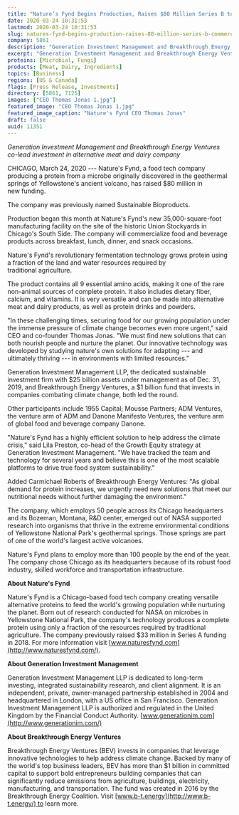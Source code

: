 ```yaml
---
title: "Nature’s Fynd Begins Production, Raises $80 Million Series B to Commercialize a New-to-the-World Protein"
date: 2020-03-24 10:31:53
lastmod: 2020-03-24 10:31:53
slug: natures-fynd-begins-production-raises-80-million-series-b-commercialize-new-world-protein
company: 5861
description: "Generation Investment Management and Breakthrough Energy Ventures co-lead investment in alternative meat and dairy company"
excerpt: "Generation Investment Management and Breakthrough Energy Ventures co-lead investment in alternative meat and dairy company"
proteins: [Microbial, Fungi]
products: [Meat, Dairy, Ingredients]
topics: [Business]
regions: [US & Canada]
flags: [Press Release, Investments]
directory: [5861, 7125]
images: ["CEO Thomas Jonas 1.jpg"]
featured_image: "CEO Thomas Jonas 1.jpg"
featured_image_caption: "Nature's Fynd CEO Thomas Jonas"
draft: false
uuid: 11351
---
```

*Generation Investment Management and Breakthrough Energy Ventures
co-lead investment in alternative meat and dairy company*

CHICAGO, March 24, 2020 --- Nature's Fynd, a food tech company producing
a protein from a microbe originally discovered in the geothermal springs
of Yellowstone's ancient volcano, has raised \$80 million in
new funding.

The company was previously named Sustainable Bioproducts.

Production began this month at Nature's Fynd's new 35,000-square-foot
manufacturing facility on the site of the historic Union Stockyards in
Chicago's South Side. The company will commercialize food and beverage
products across breakfast, lunch, dinner, and snack occasions.

Nature's Fynd's revolutionary fermentation technology grows protein
using a fraction of the land and water resources required by
traditional agriculture.

The product contains all 9 essential amino acids, making it one of the
rare non-animal sources of complete protein. It also includes dietary
fiber, calcium, and vitamins. It is very versatile and can be made into
alternative meat and dairy products, as well as protein drinks
and powders.

"In these challenging times, securing food for our growing population
under the immense pressure of climate change becomes even more urgent,"
said CEO and co-founder Thomas Jonas. "We must find new solutions that
can both nourish people and nurture the planet. Our innovative
technology was developed by studying nature's own solutions for adapting
--- and ultimately thriving --- in environments with limited resources."

Generation Investment Management LLP, the dedicated sustainable
investment firm with \$25 billion assets under management as of Dec. 31,
2019, and Breakthrough Energy Ventures, a \$1 billion fund that invests
in companies combating climate change, both led the round.

Other participants include 1955 Capital; Mousse Partners; ADM Ventures,
the venture arm of ADM and Danone Manifesto Ventures, the venture arm of
global food and beverage company Danone.

"Nature's Fynd has a highly efficient solution to help address the
climate crisis," said Lila Preston, co-head of the Growth Equity
strategy at Generation Investment Management. "We have tracked the team
and technology for several years and believe this is one of the most
scalable platforms to drive true food system sustainability."

Added Carmichael Roberts of Breakthrough Energy Ventures: "As global
demand for protein increases, we urgently need new solutions that meet
our nutritional needs without further damaging the environment."

The company, which employs 50 people across its Chicago headquarters and
its Bozeman, Montana, R&D center, emerged out of NASA supported research
into organisms that thrive in the extreme environmental conditions of
Yellowstone National Park's geothermal springs. Those springs are part
of one of the world's largest active volcanoes.

Nature's Fynd plans to employ more than 100 people by the end of the
year. The company chose Chicago as its headquarters because of its
robust food industry, skilled workforce and
transportation infrastructure.

**About Nature's Fynd**

Nature's Fynd is a Chicago-based food tech company creating versatile
alternative proteins to feed the world's growing population while
nurturing the planet. Born out of research conducted for NASA on
microbes in Yellowstone National Park, the company's technology produces
a complete protein using only a fraction of the resources required by
traditional agriculture. The company previously raised \$33 million in
Series A funding in 2018. For more information
visit [www.naturesfynd.com](http://www.naturesfynd.com/).

**About Generation Investment Management**

Generation Investment Management LLP is dedicated to long-term
investing, integrated sustainability research, and client alignment. It
is an independent, private, owner-managed partnership established in
2004 and headquartered in London, with a US office in San Francisco.
Generation Investment Management LLP is authorized and regulated in the
United Kingdom by the Financial Conduct
Authority. [www.generationim.com](http://www.generationim.com/)

**About Breakthrough Energy Ventures**

Breakthrough Energy Ventures (BEV) invests in companies that leverage
innovative technologies to help address climate change. Backed by many
of the world's top business leaders, BEV has more than \$1 billion in
committed capital to support bold entrepreneurs building companies that
can significantly reduce emissions from agriculture, buildings,
electricity, manufacturing, and transportation. The fund was created in
2016 by the Breakthrough Energy Coalition.
Visit [www.b-t.energy](http://www.b-t.energy/) to learn more.
